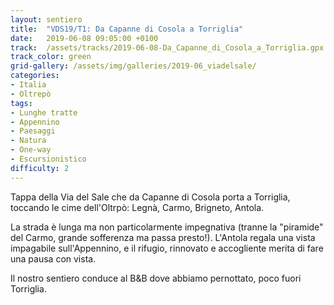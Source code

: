 ```yaml
---
layout: sentiero
title:  "VDS19/T1: Da Capanne di Cosola a Torriglia"
date:   2019-06-08 09:05:00 +0100
track:  /assets/tracks/2019-06-08-Da_Capanne_di_Cosola_a_Torriglia.gpx
track_color: green
grid-gallery: /assets/img/galleries/2019-06_viadelsale/
categories:
- Italia
- Oltrepò
tags:
- Lunghe tratte
- Appennino
- Paesaggi
- Natura
- One-way
- Escursionistico
difficulty: 2
---
```


Tappa della Via del Sale che da Capanne di Cosola porta a Torriglia, toccando le cime dell'Oltrpò: Legnà, Carmo, Brigneto, Antola.

La strada è lunga ma non particolarmente impegnativa (tranne la "piramide" del Carmo, grande sofferenza ma passa presto!). L'Antola regala una vista impagabile sull'Appennino, e il rifugio, rinnovato e accogliente merita di fare una pausa con vista.

Il nostro sentiero conduce al B&B dove abbiamo pernottato, poco fuori Torriglia.
